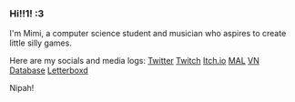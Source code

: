 ### Hi!!1! :3

<!--
**MimiMc4/MimiMc4** is a ✨ _special_ ✨ repository because its `README.md` (this file) appears on your GitHub profile.

Here are some ideas to get you started:

- 🔭 I’m currently working on ...
- 🌱 I’m currently learning ...
- 👯 I’m looking to collaborate on ...
- 🤔 I’m looking for help with ...
- 💬 Ask me about ...
- 📫 How to reach me: ...
- 😄 Pronouns: ...
- ⚡ Fun fact: ...
-->

I'm Mimi, a computer science student and musician who aspires to create little silly games.

Here are my socials and media logs:
  [Twitter](https://twitter.com/mimi_mc4)
  [Twitch](https://www.twitch.tv/mimi_mc4)
  [Itch.io](https://mimimc4.itch.io)
  [MAL](https://myanimelist.net/profile/MimiMc4)
  [VN Database](https://vndb.org/u244935)
  [Letterboxd](https://letterboxd.com/MimiMc4/)

Nipah!
